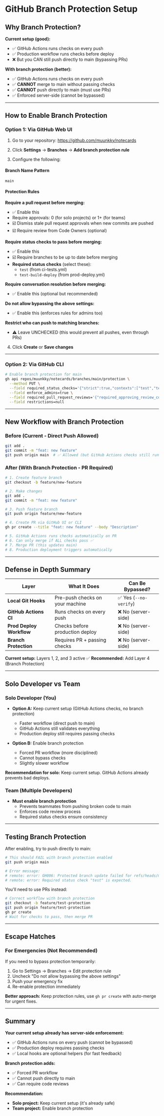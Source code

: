 # GitHub Branch Protection Setup

## Why Branch Protection?

**Current setup (good):**
- ✅ GitHub Actions runs checks on every push
- ✅ Production workflow runs checks before deploy
- ❌ But you CAN still push directly to main (bypassing PRs)

**With branch protection (better):**
- ✅ GitHub Actions runs checks on every push
- ✅ **CANNOT** merge to main without passing checks
- ✅ **CANNOT** push directly to main (must use PRs)
- ✅ Enforced server-side (cannot be bypassed)

---

## How to Enable Branch Protection

### Option 1: Via GitHub Web UI

1. Go to your repository: https://github.com/muunkky/notecards

2. Click **Settings** → **Branches** → **Add branch protection rule**

3. Configure the following:

#### Branch Name Pattern
```
main
```

#### Protection Rules

**Require a pull request before merging:**
- ✅ Enable this
- Require approvals: 0 (for solo projects) or 1+ (for teams)
- ☑️ Dismiss stale pull request approvals when new commits are pushed
- ☑️ Require review from Code Owners (optional)

**Require status checks to pass before merging:**
- ✅ Enable this
- ☑️ Require branches to be up to date before merging
- **Required status checks** (select these):
  - `test` (from ci-tests.yml)
  - `test-build-deploy` (from prod-deploy.yml)

**Require conversation resolution before merging:**
- ✅ Enable this (optional but recommended)

**Do not allow bypassing the above settings:**
- ✅ Enable this (enforces rules for admins too)

**Restrict who can push to matching branches:**
- ⚠️ Leave UNCHECKED (this would prevent all pushes, even through PRs)

4. Click **Create** or **Save changes**

---

### Option 2: Via GitHub CLI

```bash
# Enable branch protection for main
gh api repos/muunkky/notecards/branches/main/protection \
  --method PUT \
  --field required_status_checks='{"strict":true,"contexts":["test","test-build-deploy"]}' \
  --field enforce_admins=true \
  --field required_pull_request_reviews='{"required_approving_review_count":0}' \
  --field restrictions=null
```

---

## New Workflow with Branch Protection

### Before (Current - Direct Push Allowed)
```bash
git add .
git commit -m "feat: new feature"
git push origin main  # ✅ Allowed (but GitHub Actions checks still run)
```

### After (With Branch Protection - PR Required)
```bash
# 1. Create feature branch
git checkout -b feature/new-feature

# 2. Make changes
git add .
git commit -m "feat: new feature"

# 3. Push feature branch
git push origin feature/new-feature

# 4. Create PR via GitHub UI or CLI
gh pr create --title "feat: new feature" --body "Description"

# 5. GitHub Actions runs checks automatically on PR
# 6. Can only merge if ALL checks pass ✅
# 7. Merge PR (this updates main)
# 8. Production deployment triggers automatically
```

---

## Defense in Depth Summary

| Layer | What It Does | Can Be Bypassed? |
|-------|-------------|------------------|
| **Local Git Hooks** | Pre-push checks on your machine | ✅ Yes (`--no-verify`) |
| **GitHub Actions CI** | Runs checks on every push | ❌ No (server-side) |
| **Prod Deploy Workflow** | Checks before production deploy | ❌ No (server-side) |
| **Branch Protection** | Requires PR + passing checks | ❌ No (server-side) |

**Current setup:** Layers 1, 2, and 3 active ✅
**Recommended:** Add Layer 4 (Branch Protection)

---

## Solo Developer vs Team

### Solo Developer (You)
- **Option A:** Keep current setup (GitHub Actions checks, no branch protection)
  - Faster workflow (direct push to main)
  - GitHub Actions still validates everything
  - Production deploy still requires passing checks

- **Option B:** Enable branch protection
  - Forced PR workflow (more disciplined)
  - Cannot bypass checks
  - Slightly slower workflow

**Recommendation for solo:** Keep current setup. GitHub Actions already prevents bad deploys.

### Team (Multiple Developers)
- **Must enable branch protection**
  - Prevents teammates from pushing broken code to main
  - Enforces code review process
  - Required status checks ensure consistency

---

## Testing Branch Protection

After enabling, try to push directly to main:

```bash
# This should FAIL with branch protection enabled
git push origin main

# Error message:
# remote: error: GH006: Protected branch update failed for refs/heads/main.
# remote: error: Required status check "test" is expected.
```

You'll need to use PRs instead:

```bash
# Correct workflow with branch protection
git checkout -b feature/test-protection
git push origin feature/test-protection
gh pr create
# Wait for checks to pass, then merge PR
```

---

## Escape Hatches

### For Emergencies (Not Recommended)

If you need to bypass protection temporarily:

1. Go to Settings → Branches → Edit protection rule
2. Uncheck "Do not allow bypassing the above settings"
3. Push your emergency fix
4. Re-enable protection immediately

**Better approach:** Keep protection rules, use `gh pr create` with auto-merge for urgent fixes.

---

## Summary

**Your current setup already has server-side enforcement:**
- ✅ GitHub Actions runs on every push (cannot be bypassed)
- ✅ Production deploy requires passing checks
- ✅ Local hooks are optional helpers (for fast feedback)

**Branch protection adds:**
- ✅ Forced PR workflow
- ✅ Cannot push directly to main
- ✅ Can require code reviews

**Recommendation:**
- **Solo project:** Keep current setup (it's already safe)
- **Team project:** Enable branch protection
